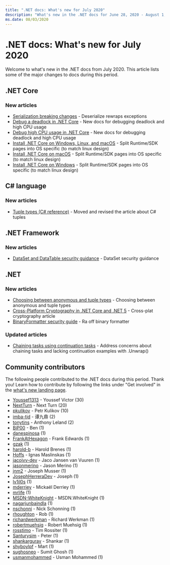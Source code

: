 ```yaml
---
title: ".NET docs: What's new for July 2020"
description: "What's new in the .NET docs for June 28, 2020 - August 1, 2020."
ms.date: 08/03/2020
---
```


# .NET docs: What's new for July 2020

Welcome to what's new in the .NET docs from July 2020. This article lists some of the major changes to docs during this period.

## .NET Core

### New articles

- [Serialization breaking changes](../core/compatibility/serialization.md) - Deserialize rewraps exceptions
- [Debug a deadlock in .NET Core](../core/diagnostics/debug-deadlock.md) - New docs for debugging deadlock and high CPU usage
- [Debug high CPU usage in .NET Core](../core/diagnostics/debug-highcpu.md) - New docs for debugging deadlock and high CPU usage
- [Install .NET Core on Windows, Linux, and macOS](../core/install/index.yml) - Split Runtime/SDK pages into OS specific (to match linux design)
- [Install .NET Core on macOS](../core/install/macos.md) - Split Runtime/SDK pages into OS specific (to match linux design)
- [Install .NET Core on Windows](../core/install/windows.md) - Split Runtime/SDK pages into OS specific (to match linux design)

## C# language

### New articles

- [Tuple types (C# reference)](../csharp/language-reference/builtin-types/value-tuples.md) - Moved and revised the article about C# tuples

## .NET Framework

### New articles

- [DataSet and DataTable security guidance](../framework/data/adonet/dataset-datatable-dataview/security-guidance.md) - DataSet security guidance

## .NET

### New articles

- [Choosing between anonymous and tuple types](/dotnet/standard/design-guidelines/choosing-between-anonymous-and-tuple) - Choosing between anonymous and tuple types
- [Cross-Platform Cryptography in .NET Core and .NET 5](../standard/security/cross-platform-cryptography.md) - Cross-plat cryptography article
- [BinaryFormatter security guide](../standard/serialization/binaryformatter-security-guide.md) - Ra off binary formatter

### Updated articles

- [Chaining tasks using continuation tasks](../standard/parallel-programming/chaining-tasks-by-using-continuation-tasks.md) - Address concerns about chaining tasks and lacking continuation examples with .Unwrap()

## Community contributors

The following people contributed to the .NET docs during this period. Thank you! Learn how to contribute by following the links under "Get involved" in the [what's new landing page](index.yml).

- [Youssef1313](https://github.com/Youssef1313) - Youssef Victor (30)
- [NextTurn](https://github.com/NextTurn) - Next Turn (20)
- [pkulikov](https://github.com/pkulikov) - Petr Kulikov (10)
- [imba-tjd](https://github.com/imba-tjd) - 谭九鼎 (2)
- [tonytins](https://github.com/tonytins) - Anthony Leland (2)
- [BiP00](https://github.com/BiP00) - Ben (1)
- [danespinosa](https://github.com/danespinosa) (1)
- [FrankAtHexagon](https://github.com/FrankAtHexagon) - Frank Edwards (1)
- [gzak](https://github.com/gzak) (1)
- [harold-b](https://github.com/harold-b) - Harold Brenes (1)
- [Hoffs](https://github.com/Hoffs) - Ignas Maslinskas (1)
- [jacojvv-dev](https://github.com/jacojvv-dev) - Jaco Jansen van Vuuren (1)
- [jasonmerino](https://github.com/jasonmerino) - Jason Merino (1)
- [jnm2](https://github.com/jnm2) - Joseph Musser (1)
- [JosephHerreraDev](https://github.com/JosephHerreraDev) - Joseph (1)
- [lv1il0s](https://github.com/lv1il0s) (1)
- [mderriey](https://github.com/mderriey) - Mickaël Derriey (1)
- [mrlife](https://github.com/mrlife) (1)
- [MSDN-WhiteKnight](https://github.com/MSDN-WhiteKnight) - MSDN.WhiteKnight (1)
- [nagarjunbaindla](https://github.com/nagarjunbaindla) (1)
- [nschonni](https://github.com/nschonni) - Nick Schonning (1)
- [rhoughton](https://github.com/rhoughton) - Rob (1)
- [richardwerkman](https://github.com/richardwerkman) - Richard Werkman (1)
- [robertmuehsig](https://github.com/robertmuehsig) - Robert Muehsig (1)
- [rosstimo](https://github.com/rosstimo) - Tim Rossiter (1)
- [Santurysim](https://github.com/Santurysim) - Peter (1)
- [shankargurav](https://github.com/shankargurav) - Shankar (1)
- [shyboylpf](https://github.com/shyboylpf) - Mart (1)
- [sughosneo](https://github.com/sughosneo) - Sumit Ghosh (1)
- [usmanmohammed](https://github.com/usmanmohammed) - Usman Mohammed (1)

